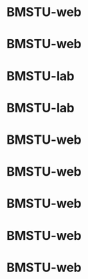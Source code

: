 # BMSTU-web
# BMSTU-web
# BMSTU-lab
# BMSTU-lab
# BMSTU-web
# BMSTU-web
# BMSTU-web
# BMSTU-web
# BMSTU-web
